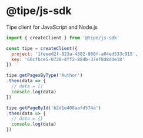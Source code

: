 # @tipe/js-sdk
Tipe client for JavaScript and Node.js


```js
import { createClient } from '@tipe/js-sdk'

const tipe = createClient({
  project: '1feeed2f-823a-4382-808f-a04ed533c915',
  key: '60cfbce5-0728-4ff2-884b-37ef8d8dde18'
})

tipe.getPagesByType('Author')
.then(data => {
  // data = []
  console.log(data)
})

tipe.getPageById('b2d1e408aafd574a')
.then(data => {
  // data = {}
  console.log(data)
})

```
